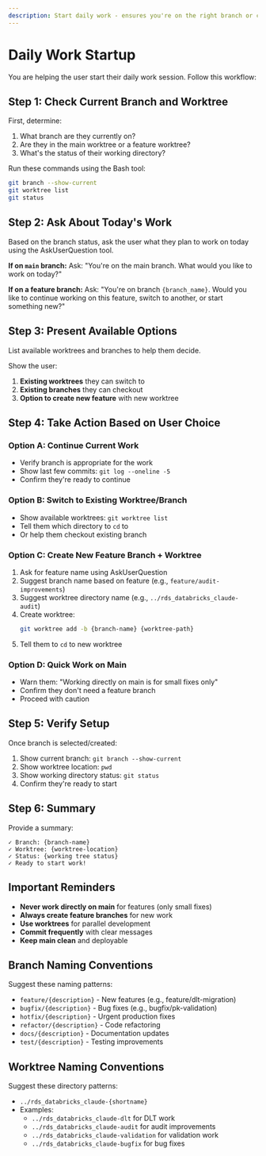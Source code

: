 ```yaml
---
description: Start daily work - ensures you're on the right branch or creates a new one for new features
---
```


# Daily Work Startup

You are helping the user start their daily work session. Follow this workflow:

## Step 1: Check Current Branch and Worktree

First, determine:
1. What branch are they currently on?
2. Are they in the main worktree or a feature worktree?
3. What's the status of their working directory?

Run these commands using the Bash tool:
```bash
git branch --show-current
git worktree list
git status
```

## Step 2: Ask About Today's Work

Based on the branch status, ask the user what they plan to work on today using the AskUserQuestion tool.

**If on `main` branch:**
Ask: "You're on the main branch. What would you like to work on today?"

**If on a feature branch:**
Ask: "You're on branch `{branch_name}`. Would you like to continue working on this feature, switch to another, or start something new?"

## Step 3: Present Available Options

List available worktrees and branches to help them decide.

Show the user:
1. **Existing worktrees** they can switch to
2. **Existing branches** they can checkout
3. **Option to create new feature** with new worktree

## Step 4: Take Action Based on User Choice

### Option A: Continue Current Work
- Verify branch is appropriate for the work
- Show last few commits: `git log --oneline -5`
- Confirm they're ready to continue

### Option B: Switch to Existing Worktree/Branch
- Show available worktrees: `git worktree list`
- Tell them which directory to `cd` to
- Or help them checkout existing branch

### Option C: Create New Feature Branch + Worktree
1. Ask for feature name using AskUserQuestion
2. Suggest branch name based on feature (e.g., `feature/audit-improvements`)
3. Suggest worktree directory name (e.g., `../rds_databricks_claude-audit`)
4. Create worktree:
   ```bash
   git worktree add -b {branch-name} {worktree-path}
   ```
5. Tell them to `cd` to new worktree

### Option D: Quick Work on Main
- Warn them: "Working directly on main is for small fixes only"
- Confirm they don't need a feature branch
- Proceed with caution

## Step 5: Verify Setup

Once branch is selected/created:
1. Show current branch: `git branch --show-current`
2. Show worktree location: `pwd`
3. Show working directory status: `git status`
4. Confirm they're ready to start

## Step 6: Summary

Provide a summary:
```
✓ Branch: {branch-name}
✓ Worktree: {worktree-location}
✓ Status: {working tree status}
✓ Ready to start work!
```

## Important Reminders

- **Never work directly on main** for features (only small fixes)
- **Always create feature branches** for new work
- **Use worktrees** for parallel development
- **Commit frequently** with clear messages
- **Keep main clean** and deployable

## Branch Naming Conventions

Suggest these naming patterns:
- `feature/{description}` - New features (e.g., feature/dlt-migration)
- `bugfix/{description}` - Bug fixes (e.g., bugfix/pk-validation)
- `hotfix/{description}` - Urgent production fixes
- `refactor/{description}` - Code refactoring
- `docs/{description}` - Documentation updates
- `test/{description}` - Testing improvements

## Worktree Naming Conventions

Suggest these directory patterns:
- `../rds_databricks_claude-{shortname}`
- Examples:
  - `../rds_databricks_claude-dlt` for DLT work
  - `../rds_databricks_claude-audit` for audit improvements
  - `../rds_databricks_claude-validation` for validation work
  - `../rds_databricks_claude-bugfix` for bug fixes
